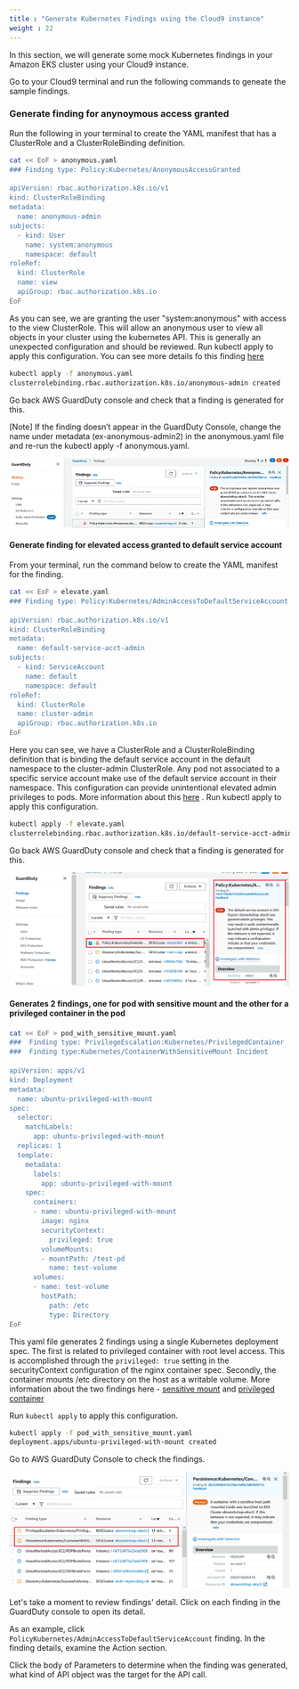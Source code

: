 ```yaml
---
title : "Generate Kubernetes Findings using the Cloud9 instance"
weight : 22
---
```


In this section, we will generate some mock Kubernetes findings in your Amazon EKS cluster using your Cloud9 instance.

Go to your Cloud9 terminal and run the following commands to geneate the sample findings.

### Generate finding for anynoymous access granted

Run the following in your terminal to create the YAML manifest that has a ClusterRole and a ClusterRoleBinding definition.

```bash
cat << EoF > anonymous.yaml
### Finding type: Policy:Kubernetes/AnonymousAccessGranted

apiVersion: rbac.authorization.k8s.io/v1
kind: ClusterRoleBinding
metadata:
  name: anonymous-admin
subjects:
  - kind: User
    name: system:anonymous
    namespace: default
roleRef:
  kind: ClusterRole
  name: view
  apiGroup: rbac.authorization.k8s.io
EoF
```

As you can see, we are granting the user "system:anonymous" with access to the view ClusterRole. This will allow an anonymous user to view all objects in your cluster using the kubernetes API. This is generally an unexpected configuration and should be reviewed. Run kubectl apply to apply this configuration. You can see more details fo this finding [here](https://docs.aws.amazon.com/guardduty/latest/ug/guardduty_finding-types-kubernetes.html#policy-kubernetes-anonymousaccessgranted) 


```bash
kubectl apply -f anonymous.yaml
clusterrolebinding.rbac.authorization.k8s.io/anonymous-admin created
```


Go back AWS GuardDuty console and check that a finding is generated for this.

[Note] If the finding doesn’t appear in the GuardDuty Console, change the name under metadata (ex-anonymous-admin2) in the anonymous.yaml file and re-run the kubectl apply -f anonymous.yaml.


![Anonymous Finding](/static/images/detective-controls/AnonFinding.png)


#### Generate finding for elevated access granted to default service account

From your terminal, run the command below to create the YAML manifest for the finding.


```bash
cat << EoF > elevate.yaml
### Finding type: Policy:Kubernetes/AdminAccessToDefaultServiceAccount

apiVersion: rbac.authorization.k8s.io/v1
kind: ClusterRoleBinding
metadata:
  name: default-service-acct-admin
subjects:
  - kind: ServiceAccount
    name: default
    namespace: default
roleRef:
  kind: ClusterRole
  name: cluster-admin
  apiGroup: rbac.authorization.k8s.io
EoF
```

Here you can see, we have a ClusterRole and a ClusterRoleBinding definition that is binding the default service account in the default namespace to the cluster-admin ClusterRole. Any pod not associated to a specific service account make use of the default service account in their namespace. This configuration can provide unintentional elevated admin privileges to pods. More information about this [here](https://docs.aws.amazon.com/guardduty/latest/ug/guardduty_finding-types-kubernetes.html#policy-kubernetes-adminaccesstodefaultserviceaccount)
. Run kubectl apply to apply this configuration.


```bash
kubectl apply -f elevate.yaml
clusterrolebinding.rbac.authorization.k8s.io/default-service-acct-admin created
```

Go back AWS GuardDuty console and check that a finding is generated for this.


![Eleveated Access to Serviceaccount](/static/images/detective-controls/eleveatedaccesstoserviceaccount.png)


#### Generates 2 findings, one for pod with sensitive mount and the other for a privileged container in the pod

```bash
cat << EoF > pod_with_sensitive_mount.yaml
###  Finding type: PrivilegeEscalation:Kubernetes/PrivilegedContainer
###  Finding type:Kubernetes/ContainerWithSensitiveMount Incident

apiVersion: apps/v1
kind: Deployment
metadata:
  name: ubuntu-privileged-with-mount
spec:
  selector:
    matchLabels:
      app: ubuntu-privileged-with-mount
  replicas: 1
  template:
    metadata:
      labels:
        app: ubuntu-privileged-with-mount
    spec:
      containers:
      - name: ubuntu-privileged-with-mount
        image: nginx
        securityContext:
          privileged: true
        volumeMounts:
        - mountPath: /test-pd
          name: test-volume
      volumes:
      - name: test-volume
        hostPath:
          path: /etc
          type: Directory
EoF
```


This yaml file generates 2 findings using a single Kubernetes deployment spec. The first is related to privileged container with root level access. This is accomplished through the `privileged: true` setting in the securityContext configuration of the nginx container spec. Secondly, the container mounts /etc directory on the host as a writable volume. More information about the two findings here - [sensitive mount](https://docs.aws.amazon.com/guardduty/latest/ug/guardduty_finding-types-kubernetes.html#persistence-kubernetes-containerwithsensitivemount)
and [privileged container](https://docs.aws.amazon.com/guardduty/latest/ug/guardduty_finding-types-kubernetes.html#privilegeescalation-kubernetes-privilegedcontainer)


Run `kubectl apply` to apply this configuration.

```bash
kubectl apply -f pod_with_sensitive_mount.yaml
deployment.apps/ubuntu-privileged-with-mount created
```


Go to AWS GuardDuty Console to check the findings.

![GDprevilegedandSensitive](/static/images/detective-controls/GDprevilegedandSensitive.png)


Let's take a moment to review findings' detail. Click on each finding in the GuardDuty console to open its detail.

As an example, click `PolicyKubernetes/AdminAccessToDefaultServiceAccount` finding. In the finding details, examine the Action section.

Click the body of Parameters to determine when the finding was generated, what kind of API object was the target for the API call.


